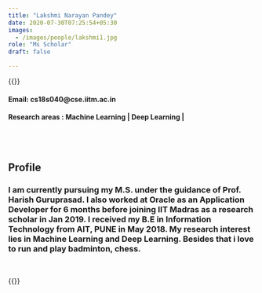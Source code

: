 ```yaml
---
title: "Lakshmi Narayan Pandey"
date: 2020-07-30T07:25:54+05:30
images:
  - /images/people/lakshmi1.jpg
role: "Ms Scholar"
draft: false

---
```


{{<rawhtml>}} 
<div align="justify">
<h4>Email: cs18s040@cse.iitm.ac.in</h4>
<h4>Research areas : Machine Learning | Deep Learning |</h4><br>
</div>
<br>
<div>
	<h2>Profile</h2>
	<h3>I am currently pursuing my M.S. under the guidance of Prof. Harish Guruprasad. I also worked at Oracle as an Application Developer for 6 months before joining IIT Madras as a research scholar in Jan 2019. I received my B.E in Information Technology from AIT, PUNE in May 2018. My research interest lies in Machine Learning and Deep Learning. Besides that i love to run and play badminton, chess.</h3><br>
</div>

{{</rawhtml>}}